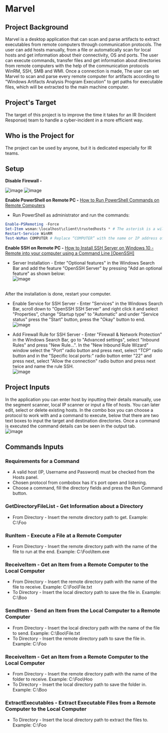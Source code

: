 # Marvel
## Project Background
Marvel is a desktop application that can scan and parse artifacts to extract executables from remote computers through communication protocols. The  user can add hosts manually, from a file or automatically scan for local hosts and get information about their connectivity, OS and ports. The user can execute commands, transfer files and get information about directories from remote computers with the help of the communication protocols WinRM, SSH, SMB and WMI. Once a connection is made, The user can set Marvel to scan and parse every remote computer for artifacts according to "Windows Artifacts Analysis Program Execution" to get paths for executable files, which will be extracted to the main machine computer.

## Project's Target
The target of this project is to improve the time it takes for an IR (Incident Response) team to handle a cyber-incident in a more efficient way.

## Who is the Project for
The project can be used by anyone, but it is dedicated especially for IR teams.

## Setup
**Disable Firewall -**

![image](https://www.wikihow.com/images/thumb/3/3b/Disable-Windows-7-Firewall-Step-2.jpg/v4-460px-Disable-Windows-7-Firewall-Step-2.jpg.webp)
![image](https://www.alphr.com/wp-content/uploads/2021/03/5-2.png)

**Enable PowerShell on Remote PC -**
[How to Run PowerShell Commands on Remote Computers](https://www.howtogeek.com/117192/how-to-run-powershell-commands-on-remote-computers/)

- Run PowerShell as administrator and run the commands:
```PowerShell
Enable-PSRemoting -Force
Set-Item wsman:\localhost\client\trustedhosts * # The asterisk is a wildcard symbol for all PCs. If instead you want to restrict computers that can connect, you can replace the asterisk with a comma-separated list of IP addresses or computer names for approved PCs.
Restart-Service WinRM
Test-WsMan COMPUTER # Replace “COMPUTER” with the name or IP address of the remote PC to test the connection.
```

**Enable SSH on Remote PC -**
[How to Install SSH Server on Windows 10 - Remote into your computer using a Command Line [OpenSSH]](https://www.youtube.com/watch?v=HCmEB5qtkSY)

- Server Installation - Enter "Optional features" in the Windows Search Bar and add the feature "OpenSSH Server" by pressing "Add an optional feature" as shown below:<br>
![image](https://4sysops.com/wp-content/uploads/2019/02/Installing-the-OpenSSH-server-via-the-Settings-app-600x402.png)
<br>
After the installation is done, restart your computer.

- Enable Service for SSH Server - Enter "Services" in the Windows Search Bar, scroll down to "OpenSSH SSH Server" and right click it and select "Properties", change "Startup type" to "Automatic" and under "Service status" press the "Start" button, press the "Okay" button to end.<br>
![image](https://i0.wp.com/www.worldofitech.com/wp-content/uploads/2020/01/ssh-step-5.4-openssh-server-properties-window-9.png?resize=750%2C618&ssl=1)


- Add Firewall Rule for SSH Server - Enter "Firewall & Network Protection" in the Windows Search Bar, go to "Advanced settings", select "Inbound Rules" and press "New Rule...". In the "New Inbound Rule Wizard" window select the "Port" radio button and press next, select "TCP" radio button and in the "Specific local ports:" radio button enter "22" and press next, select "Allow the connection" radio button and press next twice and name the rule SSH.<br>
![image](https://www.howtogeek.com/wp-content/uploads/2014/05/clip_image0271.png?trim=1,1&bg-color=000&pad=1,1)

## Project Inputs
In the application you can enter host by inputting their details manually, use the segment scanner, local IP scanner or input a file of hosts. You can later edit, select or delete existing hosts. In the combo box you can choose a protocol to work with and a command to execute, below that there are two text boxes to input the target and destination directories. Once a command is executed the command details can be seen in the output tab.<br>
![image](https://user-images.githubusercontent.com/92099051/151139290-7b38d062-aa8f-4533-8eb8-954fddcdf5aa.png)

## Commands Inputs
### Requirements for a Command
- A valid host (IP, Username and Password) must be checked from the Hosts panel.
- Chosen protocol from combobox has it's port open and listening.
- Choose a command, fill the directory fields and press the Run Command button.

### GetDirectoryFileList - Get Information about a Directory
- From Directory - Insert the remote directory path to get. Example: C:\Foo

### RunItem - Execute a File at a Remote Computer
- From Directory - Insert the remote directory path with the name of the file to run at the end. Example: C:\Foo\Item.exe

### ReceiveItem - Get an Item from a Remote Computer to the Local Computer
- From Directory - Insert the remote directory path with the name of the file to receive. Example: C:\Foo\File.txt
- To Directory - Insert the local directory path to save the file in. Example: C:\Boo

### SendItem - Send an Item from the Local Computer to a Remote Computer
- From Directory - Insert the local directory path with the name of the file to send. Example: C:\Boo\File.txt
- To Directory - Insert the remote directory path to save the file in. Example: C:\Foo

### ReceiveItem - Get an Item from a Remote Computer to the Local Computer
- From Directory - Insert the remote directory path with the name of the folder to receive. Example: C:\Foo\Hoo
- To Directory - Insert the local directory path to save the folder in. Example: C:\Boo

### ExtractExecutables - Extract Executable Files from a Remote Computer to the Local Computer
- To Directory - Insert the local directory path to extract the files to. Example: C:\Foo
